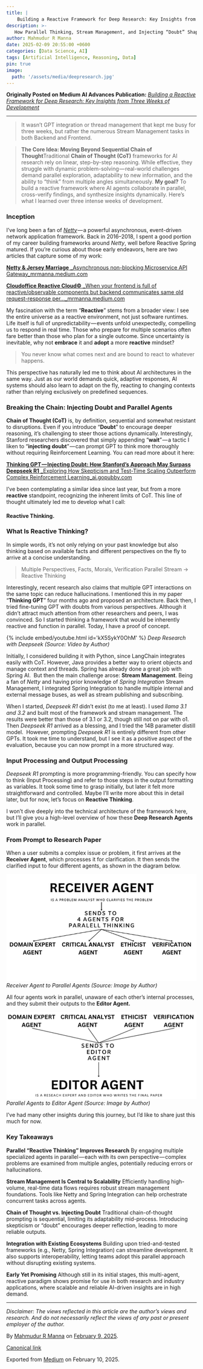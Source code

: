 ```yaml
---
title: |
    Building a Reactive Framework for Deep Research: Key Insights from Three Weeks of Development
description: >-
   How Parallel Thinking, Stream Management, and Injecting “Doubt” Shape Next-Gen AI Systems
author: Mahmudur R Manna
date: 2025-02-09 20:55:00 +0600
categories: [Data Science, AI]
tags: [Artificial Intelligence, Reasoning, Data]
pin: true
image:
  path: '/assets/media/deepresearch.jpg'
---
```




**Originally Posted on Medium AI Advances Publication:** [_Building a Reactive Framework for Deep Research: Key Insights from Three Weeks of Development_](https://medium.com/ai-advances/building-a-reactive-framework-for-deep-research-key-insights-from-three-weeks-of-development-8dfbf2243aea?sk=70651ba89a9c5c28dfaf3465e9b233c4)

* * *

> It wasn’t GPT integration or thread management that kept me busy for three weeks, but rather the numerous Stream Management tasks in both Backend and Frontend.

> **The Core Idea: Moving Beyond Sequential Chain of Thought**Traditional **Chain of Thought (CoT)** frameworks for AI research rely on linear, step-by-step reasoning. While effective, they struggle with dynamic problem-solving — real-world challenges demand parallel exploration, adaptability to new information, and the ability to “think” from multiple angles simultaneously.
> **My goal?** To build a reactive framework where AI agents collaborate in parallel, cross-verify findings, and synthesize insights dynamically. Here’s what I learned over three intense weeks of development.

### Inception

I’ve long been a fan of [_Netty_](https://netty.io/) — a powerful asynchronous, event-driven network application framework. Back in 2016–2018, I spent a good portion of my career building frameworks around _Netty_, well before Reactive Spring matured. If you’re curious about those early endeavors, here are two articles that capture some of my work:

[**Netty & Jersey Marriage**
_Asynchronous non-blocking Microservice API Gateway_mrmanna.medium.com](https://mrmanna.medium.com/netty-jersey-marriage-b7f12ac8d4a9)

[**Cloudoffice Reactive Cloud©**
_When your frontend is full of reactive/observable components but backend communicates same old request-response per…_mrmanna.medium.com](https://mrmanna.medium.com/cloudoffice-reactive-cloud-a877d899e3e3)

My fascination with the term “**Reactive**” stems from a broader view: I see the entire universe as a reactive environment, not just software runtimes. Life itself is full of unpredictability — events unfold unexpectedly, compelling us to respond in real time. Those who prepare for multiple scenarios often fare better than those who plan for a single outcome. Since uncertainty is inevitable, why not **embrace** it and **adopt** a more **reactive** mindset?

> You never know what comes next and are bound to react to whatever happens.

This perspective has naturally led me to think about AI architectures in the same way. Just as our world demands quick, adaptive responses, AI systems should also learn to adapt on the fly, reacting to changing contexts rather than relying exclusively on predefined sequences.

### Breaking the Chain: Injecting Doubt and Parallel Agents

**Chain of Thought (CoT)** is, by definition, sequential and somewhat resistant to disruptions. Even if you introduce “**Doubt**” to encourage deeper reasoning, it’s challenging to steer those actions dynamically. Interestingly, Stanford researchers discovered that simply appending “**wait**” — a tactic I liken to “**injecting doubt**” — can prompt GPT to think more thoroughly without requiring Reinforcement Learning. You can read more about it here:

[**Thinking GPT — Injecting Doubt: How Stanford’s Approach May Surpass Deepseek R1**
_Exploring How Skepticism and Test-Time Scaling Outperform Complex Reinforcement Learning_ai.gopubby.com](https://ai.gopubby.com/i-wrote-thinking-gpt-4-months-ago-now-stanford-researchers-prove-it-right-beating-deepseek-r1-13a65d7f705a)

I’ve been contemplating a similar idea since last year, but from a more **reactive** standpoint, recognizing the inherent limits of CoT. This line of thought ultimately led me to develop what I call:

#### **Reactive Thinking.**

### What Is Reactive Thinking?

In simple words, it’s not only relying on your past knowledge but also thinking based on available facts and different perspectives on the fly to arrive at a concise understanding.

> Multiple Perspectives, Facts, Morals, Verification Parallel Stream → Reactive Thinking

Interestingly, recent research also claims that multiple GPT interactions on the same topic can reduce hallucinations. I mentioned this in my paper “**Thinking GPT**” four months ago and proposed an architecture. Back then, I tried fine-tuning GPT with doubts from various perspectives. Although it didn’t attract much attention from other researchers and peers, I was convinced. So I started thinking a framework that would be inherently reactive and function in parallel. Today, I have a proof of concept.

{% include embed/youtube.html id='kX5SykY0OhM' %}
_Deep Research with Deepseek (Source: Video by Author)_

Initially, I considered building it with Python, since LangChain integrates easily with CoT. However, Java provides a better way to orient objects and manage context and threads. Spring has already done a great job with Spring AI. 
But then the main challenge arose: **Stream Management**. Being a fan of _Netty_ and having prior knowledge of _Spring Integration_ Stream Management, I integrated Spring Integration to handle multiple internal and external message buses, as well as stream publishing and subscribing.

When I started, _Deepseek R1_ didn’t exist (to me at least). I used _llama 3.1_ _and 3.2_ and built most of the framework and stream management. The results were better than those of 3.1 or 3.2, though still not on par with o1. Then _Deepseek R1_ arrived as a blessing, and I tried the 14B parameter distill model. 
However, prompting _Deepseek R1_ is entirely different from other GPTs. It took me time to understand, but I see it as a positive aspect of the evaluation, because you can now prompt in a more structured way.

### Input Processing and Output Processing

_Deepseek R1_ prompting is more programming-friendly. You can specify how to think (Input Processing) and refer to those steps in the output formatting as variables. It took some time to grasp initially, but later it felt more straightforward and controlled. Maybe I’ll write more about this in detail later, but for now, let’s focus on **Reactive Thinking**.

I won’t dive deeply into the technical architecture of the framework here, but I’ll give you a high-level overview of how these **Deep Research Agents** work in parallel.

### From Prompt to Research Paper

When a user submits a complex issue or problem, it first arrives at the **Receiver Agent**, which processes it for clarification. It then sends the clarified input to four different agents, as shown in the diagram below.

![alt](/assets/media/deepresearch_receiver.jpg)
_Receiver Agent to Parallel Agents (Source: Image by Author)_

All four agents work in parallel, unaware of each other’s internal processes, and they submit their outputs to the **Editor Agent.**

![alt](/assets/media/deepresearch_parallel.jpg)
_Parallel Agents to Editor Agent (Source: Image by Author)_

I’ve had many other insights during this journey, but I’d like to share just this much for now.

### **Key Takeaways**

**Parallel “Reactive Thinking” Improves Research**
By engaging multiple specialized agents in parallel — each with its own perspective — complex problems are examined from multiple angles, potentially reducing errors or hallucinations.

**Stream Management Is Central to Scalability**
Efficiently handling high-volume, real-time data flows requires robust stream management foundations. Tools like Netty and Spring Integration can help orchestrate concurrent tasks across agents.

**Chain of Thought vs. Injecting Doubt**
Traditional chain-of-thought prompting is sequential, limiting its adaptability mid-process. Introducing skepticism or “doubt” encourages deeper reflection, leading to more reliable outputs.

**Integration with Existing Ecosystems**
Building upon tried-and-tested frameworks (e.g., Netty, Spring Integration) can streamline development. It also supports interoperability, letting teams adopt this parallel approach without disrupting existing systems.

**Early Yet Promising**
Although still in its initial stages, this multi-agent, reactive paradigm shows promise for use in both research and industry applications, where scalable and reliable AI-driven insights are in high demand.

* * *

_Disclaimer: The views reflected in this article are the author’s views and research. And do not necessarily reflect the views of any past or present employer of the author._

By [Mahmudur R Manna](https://medium.com/@mrmanna) on [February 9, 2025](https://medium.com/p/8dfbf2243aea).

[Canonical link](https://medium.com/@mrmanna/building-a-reactive-framework-for-deep-research-key-insights-from-three-weeks-of-development-8dfbf2243aea)

Exported from [Medium](https://medium.com) on February 10, 2025.